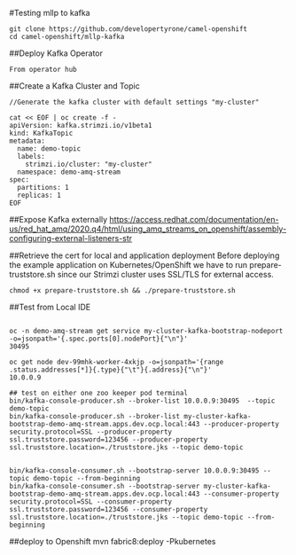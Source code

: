 #Testing mllp to kafka
```
git clone https://github.com/developertyrone/camel-openshift
cd camel-openshift/mllp-kafka
```

##Deploy Kafka Operator
```
From operator hub
```

##Create a Kafka Cluster and Topic
```
//Generate the kafka cluster with default settings "my-cluster"
 
cat << EOF | oc create -f -
apiVersion: kafka.strimzi.io/v1beta1
kind: KafkaTopic
metadata:
  name: demo-topic
  labels:
    strimzi.io/cluster: "my-cluster"
  namespace: demo-amq-stream
spec:
  partitions: 1
  replicas: 1
EOF
```

##Expose Kafka externally
https://access.redhat.com/documentation/en-us/red_hat_amq/2020.q4/html/using_amq_streams_on_openshift/assembly-configuring-external-listeners-str

##Retrieve the cert for local and application deployment
Before deploying the example application on Kubernetes/OpenShift we have to run prepare-truststore.sh since our Strimzi cluster uses SSL/TLS for external access.
```
chmod +x prepare-truststore.sh && ./prepare-truststore.sh
```

##Test from Local IDE
```

oc -n demo-amq-stream get service my-cluster-kafka-bootstrap-nodeport -o=jsonpath='{.spec.ports[0].nodePort}{"\n"}'
30495

oc get node dev-99mhk-worker-4xkjp -o=jsonpath='{range .status.addresses[*]}{.type}{"\t"}{.address}{"\n"}'
10.0.0.9

## test on either one zoo keeper pod terminal 
bin/kafka-console-producer.sh --broker-list 10.0.0.9:30495  --topic demo-topic
bin/kafka-console-producer.sh --broker-list my-cluster-kafka-bootstrap-demo-amq-stream.apps.dev.ocp.local:443 --producer-property security.protocol=SSL --producer-property ssl.truststore.password=123456 --producer-property ssl.truststore.location=./truststore.jks --topic demo-topic


bin/kafka-console-consumer.sh --bootstrap-server 10.0.0.9:30495 --topic demo-topic --from-beginning
bin/kafka-console-consumer.sh --bootstrap-server my-cluster-kafka-bootstrap-demo-amq-stream.apps.dev.ocp.local:443 --consumer-property security.protocol=SSL --consumer-property ssl.truststore.password=123456 --consumer-property ssl.truststore.location=./truststore.jks --topic demo-topic --from-beginning
```

##deploy to Openshift
mvn fabric8:deploy -Pkubernetes
